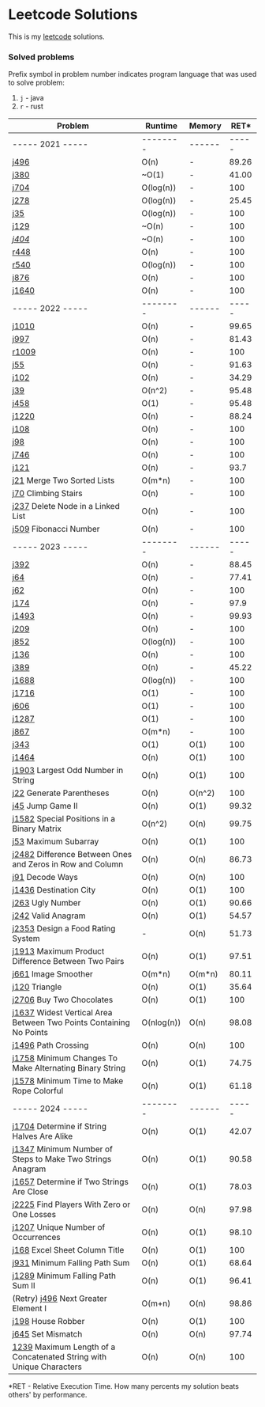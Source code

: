 # Leetcode Solutions

This is my [leetcode](https://leetcode.com/Vanderkast/) solutions.

### Solved problems

Prefix symbol in problem number indicates program language that was used to solve problem:

1. `j` - java
2. `r` - rust

| Problem                                                                                                                                                              | Runtime    | Memory | RET*  |
|----------------------------------------------------------------------------------------------------------------------------------------------------------------------|------------|--------|-------|
| ----- 2021 -----                                                                                                                                                     | --------   | ------ | ----- |
| [j496](https://leetcode.com/problems/next-greater-element-i/)                                                                                                        | O(n)       | -      | 89.26 |
| [j380](https://leetcode.com/problems/insert-delete-getrandom-o1/)                                                                                                    | ~O(1)      | -      | 41.00 |
| [j704](https://leetcode.com/problems/binary-search/)                                                                                                                 | O(log(n))  | -      | 100   |
| [j278](https://leetcode.com/problems/first-bad-version/)                                                                                                             | O(log(n))  | -      | 25.45 |
| [j35](https://leetcode.com/problems/search-insert-position/)                                                                                                         | O(log(n))  | -      | 100   |
| [j129](https://leetcode.com/problems/sum-root-to-leaf-numbers/)                                                                                                      | ~O(n)      | -      | 100   |
| *[j404](https://leetcode.com/problems/sum-of-left-leaves/)*                                                                                                          | ~O(n)      | -      | 100   |
| [r448](https://leetcode.com/problems/find-all-numbers-disappeared-in-an-array/)                                                                                      | O(n)       | -      | 100   |
| [r540](https://leetcode.com/problems/single-element-in-a-sorted-array/)                                                                                              | O(log(n))  | -      | 100   |
| [j876](https://leetcode.com/problems/middle-of-the-linked-list/)                                                                                                     | O(n)       | -      | 100   |
| [j1640](https://leetcode.com/problems/check-array-formation-through-concatenation/)                                                                                  | O(n)       | -      | 100   |
| ----- 2022 -----                                                                                                                                                     | --------   | ------ | ----- |
| [j1010](https://leetcode.com/problems/pairs-of-songs-with-total-durations-divisible-by-60/)                                                                          | O(n)       | -      | 99.65 |
| [j997](https://leetcode.com/problems/find-the-town-judge/)                                                                                                           | O(n)       | -      | 81.43 |
| [r1009](https://leetcode.com/problems/complement-of-base-10-integer/)                                                                                                | O(n)       | -      | 100   |
| [j55](https://leetcode.com/problems/jump-game/)                                                                                                                      | O(n)       | -      | 91.63 |
| [j102](https://leetcode.com/problems/binary-tree-level-order-traversal/)                                                                                             | O(n)       | -      | 34.29 |
| [j39](https://leetcode.com/problems/combination-sum/)                                                                                                                | O(n^2)     | -      | 95.48 |
| [j458](https://leetcode.com/problems/poor-pigs/)                                                                                                                     | O(1)       | -      | 95.48 |
| [j1220](https://leetcode.com/problems/count-vowels-permutation/)                                                                                                     | O(n)       | -      | 88.24 |
| [j108](https://leetcode.com/problems/convert-sorted-array-to-binary-search-tree/)                                                                                    | O(n)       | -      | 100   |
| [j98](https://leetcode.com/problems/validate-binary-search-tree/)                                                                                                    | O(n)       | -      | 100   |
| [j746](https://leetcode.com/problems/min-cost-climbing-stairs/)                                                                                                      | O(n)       | -      | 100   |
| [j121](https://leetcode.com/problems/best-time-to-buy-and-sell-stock/)                                                                                               | O(n)       | -      | 93.7  |
| [j21](https://leetcode.com/problems/merge-two-sorted-lists/) Merge Two Sorted Lists                                                                                  | O(m*n)     | -      | 100   |
| [j70](https://leetcode.com/problems/climbing-stairs/) Climbing Stairs                                                                                                | O(n)       | -      | 100   |
| [j237](hhttps://leetcode.com/problems/delete-node-in-a-linked-list/) Delete Node in a Linked List                                                                    | O(n)       | -      | 100   |
| [j509](https://leetcode.com/problems/fibonacci-number/) Fibonacci Number                                                                                             | O(n)       | -      | 100   |
| ----- 2023 -----                                                                                                                                                     | --------   | ------ | ----- |
| [j392](https://leetcode.com/problems/is-subsequence/)                                                                                                                | O(n)       | -      | 88.45 |
| [j64](https://leetcode.com/problems/minimum-path-sum/)                                                                                                               | O(n)       | -      | 77.41 |
| [j62](https://leetcode.com/problems/unique-paths/)                                                                                                                   | O(n)       | -      | 100   |
| [j174](https://leetcode.com/problems/dungeon-game/)                                                                                                                  | O(n)       | -      | 97.9  |
| [j1493](https://leetcode.com/problems/longest-subarray-of-1s-after-deleting-one-element/)                                                                            | O(n)       | -      | 99.93 |
| [j209](https://leetcode.com/problems/minimum-size-subarray-sum/)                                                                                                     | O(n)       | -      | 100   |
| [j852](https://leetcode.com/problems/peak-index-in-a-mountain-array/)                                                                                                | O(log(n))  | -      | 100   |
| [j136](https://leetcode.com/problems/single-number/)                                                                                                                 | O(n)       | -      | 100   |
| [j389](https://leetcode.com/problems/find-the-difference/)                                                                                                           | O(n)       | -      | 45.22 |
| [j1688](https://leetcode.com/problems/count-of-matches-in-tournament/)                                                                                               | O(log(n))  | -      | 100   |
| [j1716](https://leetcode.com/problems/calculate-money-in-leetcode-bank)                                                                                              | O(1)       | -      | 100   |
| [j606](https://leetcode.com/problems/construct-string-from-binary-tree/)                                                                                             | O(1)       | -      | 100   |
| [j1287](https://leetcode.com/problems/element-appearing-more-than-25-in-sorted-array/)                                                                               | O(1)       | -      | 100   |
| [j867](https://leetcode.com/problems/transpose-matrix/)                                                                                                              | O(m*n)     | -      | 100   |
| [j343](https://leetcode.com/problems/integer-break/)                                                                                                                 | O(1)       | O(1)   | 100   |
| [j1464](https://leetcode.com/problems/maximum-product-of-two-elements-in-an-array/)                                                                                  | O(n)       | O(1)   | 100   |
| [j1903](https://leetcode.com/problems/largest-odd-number-in-string/) Largest Odd Number in String                                                                    | O(n)       | O(1)   | 100   |
| [j22](https://leetcode.com/problems/generate-parentheses/) Generate Parentheses                                                                                      | O(n)       | O(n^2) | 100   |
| [j45](https://leetcode.com/problems/jump-game-ii/) Jump Game II                                                                                                      | O(n)       | O(1)   | 99.32 |
| [j1582](https://leetcode.com/problems/jump-game-ii/) Special Positions in a Binary Matrix                                                                            | O(n^2)     | O(n)   | 99.75 |
| [j53](https://leetcode.com/problems/maximum-subarray/) Maximum Subarray                                                                                              | O(n)       | O(1)   | 100   |
| [j2482](https://leetcode.com/problems/difference-between-ones-and-zeros-in-row-and-column/) Difference Between Ones and Zeros in Row and Column                      | O(n)       | O(n)   | 86.73 |
| [j91](https://leetcode.com/problems/decode-ways/) Decode Ways                                                                                                        | O(n)       | O(n)   | 100   |
| [j1436](https://leetcode.com/problems/destination-city/) Destination City                                                                                            | O(n)       | O(1)   | 100   |
| [j263](https://leetcode.com/problems/ugly-number/) Ugly Number                                                                                                       | O(n)       | O(1)   | 90.66 |
| [j242](https://leetcode.com/problems/valid-anagram/) Valid Anagram                                                                                                   | O(n)       | O(1)   | 54.57 |
| [j2353](https://leetcode.com/problems/design-a-food-rating-system/) Design a Food Rating System                                                                      | -          | O(n)   | 51.73 |
| [j1913](https://leetcode.com/problems/maximum-product-difference-between-two-pairs/) Maximum Product Difference Between Two Pairs                                    | O(n)       | O(1)   | 97.51 |
| [j661](https://leetcode.com/problems/image-smoother/) Image Smoother                                                                                                 | O(m*n)     | O(m*n) | 80.11 |
| [j120](https://leetcode.com/problems/triangle/) Triangle                                                                                                             | O(n)       | O(1)   | 35.64 |
| [j2706](https://leetcode.com/problems/buy-two-chocolates/) Buy Two Chocolates                                                                                        | O(n)       | O(1)   | 100   |
| [j1637](https://leetcode.com/problems/widest-vertical-area-between-two-points-containing-no-points/) Widest Vertical Area Between Two Points Containing No Points    | O(nlog(n)) | O(n)   | 98.08 |
| [j1496](https://leetcode.com/problems/path-crossing/) Path Crossing                                                                                                  | O(n)       | O(n)   | 100   |
| [j1758](https://leetcode.com/problems/minimum-changes-to-make-alternating-binary-string/) Minimum Changes To Make Alternating Binary String                          | O(n)       | O(1)   | 74.75 |
| [j1578](https://leetcode.com/problems/minimum-time-to-make-rope-colorful/) Minimum Time to Make Rope Colorful                                                        | O(n)       | O(1)   | 61.18 |
| ----- 2024 -----                                                                                                                                                     | --------   | ------ | ----- |
| [j1704](https://leetcode.com/problems/determine-if-string-halves-are-alike/) Determine if String Halves Are Alike                                                    | O(n)       | O(1)   | 42.07 |
| [j1347](https://leetcode.com/problems/minimum-number-of-steps-to-make-two-strings-anagram/) Minimum Number of Steps to Make Two Strings Anagram                      | O(n)       | O(1)   | 90.58 |
| [j1657](https://leetcode.com/problems/determine-if-two-strings-are-close/) Determine if Two Strings Are Close                                                        | O(n)       | O(1)   | 78.03 |
| [j2225](https://leetcode.com/problems/find-players-with-zero-or-one-losses/) Find Players With Zero or One Losses                                                    | O(n)       | O(n)   | 97.98 |
| [j1207](https://leetcode.com/problems/unique-number-of-occurrences/) Unique Number of Occurrences                                                                    | O(n)       | O(1)   | 98.10 |
| [j168](https://leetcode.com/problems/excel-sheet-column-title/) Excel Sheet Column Title                                                                             | O(n)       | O(1)   | 100   |
| [j931](https://leetcode.com/problems/minimum-falling-path-sum/) Minimum Falling Path Sum                                                                             | O(n)       | O(1)   | 68.64 |
| [j1289](https://leetcode.com/problems/minimum-falling-path-sum-ii/) Minimum Falling Path Sum II                                                                      | O(n)       | O(1)   | 96.41 |
| (Retry) [j496](https://leetcode.com/problems/next-greater-element-i/) Next Greater Element I                                                                         | O(m+n)     | O(n)   | 98.86 |
| [j198](https://leetcode.com/problems/house-robber/) House Robber                                                                                                     | O(n)       | O(1)   | 100   |
| [j645](https://leetcode.com/problems/set-mismatch/) Set Mismatch                                                                                                     | O(n)       | O(n)   | 97.74 |
| [1239](https://leetcode.com/problems/maximum-length-of-a-concatenated-string-with-unique-characters/) Maximum Length of a Concatenated String with Unique Characters | O(n)       | O(n)   | 100   |

*RET - Relative Execution Time. How many percents my solution beats others' by performance.
